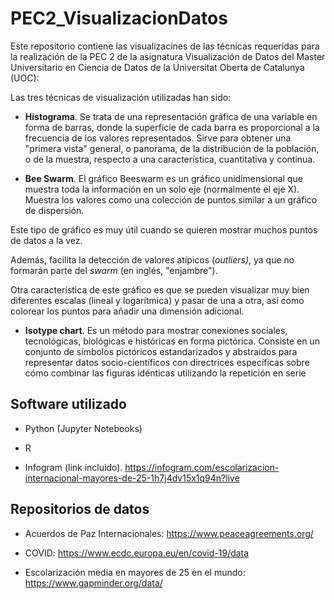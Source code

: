 # PEC2_VisualizacionDatos
Este repositorio contiene las visualizacines de las técnicas requeridas para la realización de la PEC 2 de la asignatura Visualización de Datos del Master Universitario en Ciencia de Datos de la Universitat Oberta de Catalunya (UOC):

Las tres técnicas de visualización utilizadas han sido:

* **Histograma**. Se trata de una representación gráfica de una variable en forma de barras, donde la superficie de cada barra es proporcional a la frecuencia de los valores representados. Sirve para obtener una "primera vista" general, o panorama, de la distribución de la población, o de la muestra, respecto a una característica, cuantitativa y continua.

* **Bee Swarm**. El gráfico Beeswarm es un gráfico unidimensional que muestra toda la información en un solo eje (normalmente el eje X). Muestra los valores como una colección de puntos similar a un gráfico de dispersión.

Este tipo de gráfico es muy útil cuando se quieren mostrar muchos puntos de datos a la vez.

Además, facilita la detección de valores atípicos (*outliers)*, ya que no formarán parte del *swarm* (en inglés, "enjambre").

Otra característica de este gráfico es que se pueden visualizar muy bien diferentes escalas (lineal y logarítmica) y pasar de una a otra, así como colorear los puntos para añadir una dimensión adicional.


* **Isotype chart**. Es un método para mostrar conexiones sociales, tecnológicas, biológicas e históricas en forma pictórica. Consiste en un conjunto de símbolos pictóricos estandarizados y abstraídos para representar datos socio-científicos con directrices específicas sobre cómo combinar las figuras idénticas utilizando la repetición en serie



## Software utilizado

* Python (Jupyter Notebooks)

* R

* Infogram (link incluido). https://infogram.com/escolarizacion-internacional-mayores-de-25-1h7j4dv15x1q94n?live


## Repositorios de datos

* Acuerdos de Paz Internacionales: https://www.peaceagreements.org/

* COVID: https://www.ecdc.europa.eu/en/covid-19/data

* Escolarización media en mayores de 25 en el mundo: https://www.gapminder.org/data/
